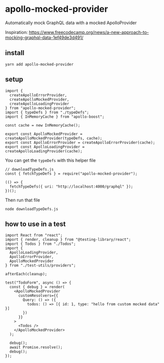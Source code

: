 # apollo-mocked-provider

Automatically mock GraphQL data with a mocked ApolloProvider

Inspiration: https://www.freecodecamp.org/news/a-new-approach-to-mocking-graphql-data-1ef49de3d491/

## install

```
yarn add apollo-mocked-provider
```

## setup

```
import {
  createApolloErrorProvider,
  createApolloMockedProvider,
  createApolloLoadingProvider
} from "apollo-mocked-provider";
import { typeDefs } from "./typeDefs";
import { InMemoryCache } from "apollo-boost";

const cache = new InMemoryCache();

export const ApolloMockedProvider = createApolloMockedProvider(typeDefs, cache);
export const ApolloErrorProvider = createApolloErrorProvider(cache);
export const ApolloLoadingProvider = createApolloLoadingProvider(cache);
```

You can get the `typeDefs` with this helper file

```
// downloadTypeDefs.js
const { fetchTypeDefs } = require("apollo-mocked-provider");

(() => {
  fetchTypeDefs({ uri: "http://localhost:4000/graphql" });
})();
```

Then run that file

```
node downloadTypeDefs.js
```

## how to use in a test

```
import React from "react";
import { render, cleanup } from "@testing-library/react";
import { Todos } from "./Todos";
import {
  ApolloLoadingProvider,
  ApolloErrorProvider,
  ApolloMockedProvider
} from "./test-utils/providers";

afterEach(cleanup);

test("TodoForm", async () => {
  const { debug } = render(
    <ApolloMockedProvider
      customResolvers={{
        Query: () => ({
          todos: () => [{ id: 1, type: "hello from custom mocked data" }]
        })
      }}
    >
      <Todos />
    </ApolloMockedProvider>
  );

  debug();
  await Promise.resolve();
  debug();
});
```
